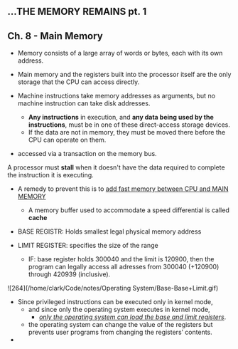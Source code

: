 ## ...THE MEMORY REMAINS pt. 1

## Ch. 8 - Main Memory

- Memory consists of a large array of words or bytes, each with its own address.

- Main memory and the registers built into the processor itself are the only storage that the CPU can access directly. 
- Machine instructions take memory addresses as arguments, but no machine instruction can take disk addresses. 
  - **Any instructions** in execution, and **any data being used by the  instructions**, must be in one of these direct-access storage devices. 
  - If the data are not in memory, they must be moved there before the CPU can  operate on them.

- accessed via a transaction on the memory bus.

A processor must  **stall** when it doesn't have the data required to complete the instruction it is executing.

 - A remedy to prevent this is to <u>add fast memory between CPU and MAIN MEMORY</u>
   - A memory buffer used to accommodate a speed differential is called **cache**

- BASE REGISTR: Holds smallest legal physical memory address
- LIMIT REGISTER: specifies the size of the range
  - IF: base register holds 300040 and the limit is 120900, then the program can legally access all adresses from 300040 (+120900) through 420939 (inclusive).



![264](/home/clark/Code/notes/Operating System/Base-Base+Limit.gif)

- Since privileged instructions can be executed only in kernel mode, 
  - and  since only the operating system executes in kernel mode, 
    - <u>*only the  operating system can load the base and limit registers*</u>. 
  - the operating system can change the value of the registers but prevents user programs from changing the registers’ contents.
- 